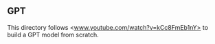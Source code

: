 ## GPT

This directory follows <www.youtube.com/watch?v=kCc8FmEb1nY> to build a GPT model from scratch.